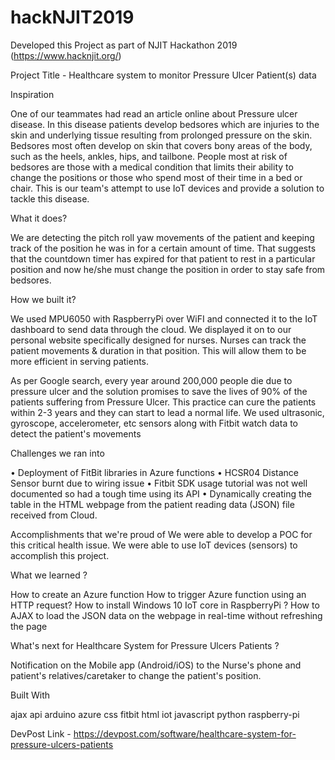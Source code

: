 # hackNJIT2019

Developed this Project as part of NJIT Hackathon 2019 (https://www.hacknjit.org/)

Project Title - Healthcare system to monitor Pressure Ulcer Patient(s) data

Inspiration

One of our teammates had read an article online about Pressure ulcer disease. In this disease patients develop bedsores which are injuries to the skin and underlying tissue resulting from prolonged pressure on the skin. Bedsores most often develop on skin that covers bony areas of the body, such as the heels, ankles, hips, and tailbone. People most at risk of bedsores are those with a medical condition that limits their ability to change the positions or those who spend most of their time in a bed or chair. This is our team's attempt to use IoT devices and provide a solution to tackle this disease.

What it does?

We are detecting the pitch roll yaw movements of the patient and keeping track of the position he was in for a certain amount of time. That suggests that the countdown timer has expired for that patient to rest in a particular position and now he/she must change the position in order to stay safe from bedsores.

How we built it?

We used MPU6050 with RaspberryPi over WiFI and connected it to the IoT dashboard to send data through the cloud. We displayed it on to our personal website specifically designed for nurses. Nurses can track the patient movements & duration in that position. This will allow them to be more efficient in serving patients.

As per Google search, every year around 200,000 people die due to pressure ulcer and the solution promises to save the lives of 90% of the patients suffering from Pressure Ulcer. This practice can cure the patients within 2-3 years and they can start to lead a normal life. We used ultrasonic, gyroscope, accelerometer, etc sensors along with Fitbit watch data to detect the patient's movements

Challenges we ran into

• Deployment of FitBit libraries in Azure functions 
• HCSR04 Distance Sensor burnt due to wiring issue 
• Fitbit SDK usage tutorial was not well documented so had a tough time using its API
• Dynamically creating the table in the HTML webpage from the patient reading data (JSON) file received from Cloud.

Accomplishments that we're proud of
We were able to develop a POC for this critical health issue. 
We were able to use IoT devices (sensors) to accomplish this project.

What we learned ?

How to create an Azure function How to trigger Azure function using an HTTP request? 
How to install Windows 10 IoT core in RaspberryPi ? 
How to AJAX to load the JSON data on the webpage in real-time without refreshing the page

What's next for Healthcare System for Pressure Ulcers Patients ?

Notification on the Mobile app (Android/iOS) to the Nurse's phone and patient's relatives/caretaker to change the patient's position.

Built With

ajax
api
arduino
azure
css
fitbit
html
iot
javascript
python
raspberry-pi

DevPost Link - https://devpost.com/software/healthcare-system-for-pressure-ulcers-patients
